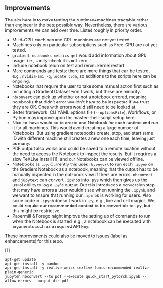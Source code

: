 ## Improvements

The aim here is to make testing the runtimes+machines tractable rather than engineer in the best possible way. Nevertheless, there are various improvements we can add over time. Listed roughly in priority order.

- Multi-GPU machines and CPU machines are not yet tested.
- Machines only on particular subscriptions such as Free-GPU are not yet tested.
- `gradient notebooks metrics get` would add information about GPU usage, i.e., sanity-check it is not zero.
- Include notebook rerun on test and rerun+kernel restart
- More commands and tests: there are more things that can be tested, e.g., `nvidia-smi -q`, `locate cuda`, so additions to the scripts here can be ongoing.
- Notebooks that require the user to take some manual action first such as mounting a Gradient Dataset won't work, but these are minority.
- `nbconvert` can pick up whether or not a notebook errored, meaning notebooks that didn't error wouldn't have to be inspected if we trust they are OK. Ones with errors would still need to be looked at.
- Better framework: CLI YAML options file (`--optionsFile`), Workflows, or Python may improve upon the master-shell-script setup here.
- Nice-to-have would be to create one Notebook for each runtime and run it for all machines. This would avoid creating a large number of Notebooks. But using gradient notebooks create, stop, and start same ID with different machine still creates a new one each time, leaving just as many.
- PDF output also works and could be saved to a remote location without the need to access the Notebook to inspect the results. But it requires a slow TeXLive install [1], and our Notebooks can be viewed offline.
- Notebooks as `.py`: Currently this uses `nbconvert` to run each `.ipynb` on the Gradient Notebook as a notebook, meaning that the output has to be manually inspected in the notebook view if there are errors. `nbconvert` and `jupytext` can convert `.ipynb`s into `.py`s which then gives us the usual ability to log a `.py`'s output. But this introduces a conversion step that may have errors a user wouldn't see when running the `.ipynb`, and we want to ensure that running our `.ipynb`s is working for users. Also some code in `.ipynb` doesn't work in `.py`, e.g., line and cell magics. We could require our recommended content to be convertible to `.py`, but this might be restrictive.
- Papermill & Forego might improve the setting up of commands to run when the Notebook is started, e.g., a notebook can be executed with arguments such as a required API key.

These improvements could also be moved to issues (label as enhancements) for this repo.

[1]

```
apt-get update
apt-get install -y pandoc
apt-get install -y texlive-xetex texlive-fonts-recommended texlive-plain-generic
jupyter nbconvert --to pdf --execute quick_start_pytorch.ipynb --allow-errors --output-dir pdf
```
